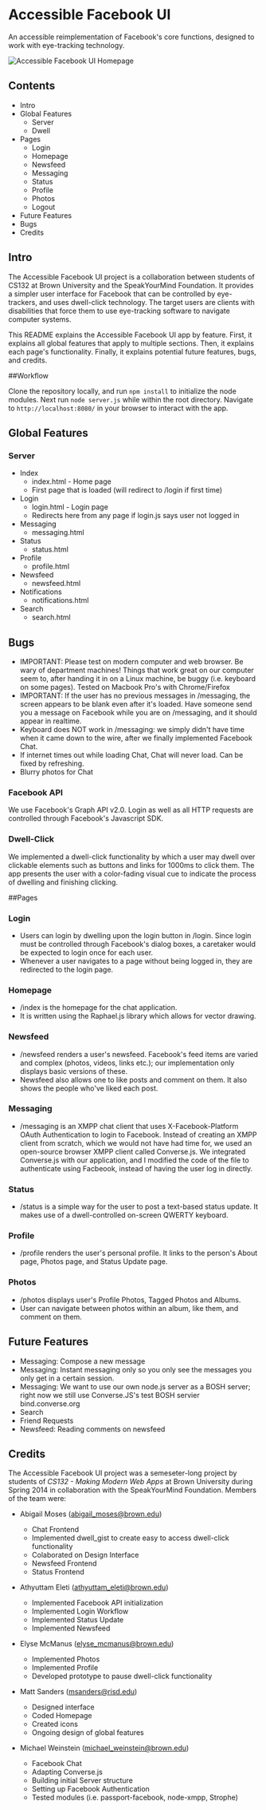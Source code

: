 Accessible Facebook UI
====================

An accessible reimplementation of Facebook's core functions, designed to work with eye-tracking technology.

![Accessible Facebook UI Homepage](screenshot_homepage.png "Accessible Facebook UI Homepage")

## Contents
- Intro
- Global Features
	- Server
	- Dwell
- Pages	
	- Login
	- Homepage
	- Newsfeed
	- Messaging
	- Status
	- Profile
	- Photos
	- Logout
- Future Features
- Bugs
- Credits

## Intro
The Accessible Facebook UI project is a collaboration between students of CS132 at Brown University and the SpeakYourMind Foundation. It provides a simpler user interface for Facebook that can be controlled by eye-trackers, and uses dwell-click technology. The target users are clients with disabilities that force them to use eye-tracking software to navigate computer systems.

This README explains the Accessible Facebook UI app by feature. First, it explains all global features that apply to multiple sections. Then, it explains each page's functionality. Finally, it explains potential future features, bugs, and credits.

##Workflow

Clone the repository locally, and run <code>npm install</code> to initialize the node modules. Next run <code>node server.js</code> while within the root directory. Navigate to <code>http://localhost:8080/</code> in your browser to interact with the app.

## Global Features

### Server

- Index
	- index.html - Home page
	- First page that is loaded (will redirect to /login if first time)
- Login
	- login.html - Login page
	- Redirects here from any page if login.js says user not logged in
- Messaging
	- messaging.html
- Status
	- status.html
- Profile
	- profile.html
- Newsfeed
	- newsfeed.html
- Notifications
	- notifications.html
- Search
	- search.html

## Bugs
- IMPORTANT: Please test on modern computer and web browser. Be wary of department machines! Things that work great on our computer seem to, after handing it in on a Linux machine, be buggy (i.e. keyboard on some pages). Tested on Macbook Pro's with Chrome/Firefox
- IMPORTANT: If the user has no previous messages in /messaging, the screen appears to be blank even after it's loaded. Have someone send you a message on Facebook while you are on /messaging, and it should appear in realtime.
- Keyboard does NOT work in /messaging: we simply didn't have time when it came down to the wire, after we finally implemented Facebook Chat.
- If internet times out while loading Chat, Chat will never load. Can be fixed by refreshing.
- Blurry photos for Chat

### Facebook API
We use Facebook's Graph API v2.0. Login as well as all HTTP requests are controlled through Facebook's Javascript SDK.

### Dwell-Click
We implemented a dwell-click functionality by which a user may dwell over clickable elements such as buttons and links for 1000ms to click them. The app presents the user with a color-fading visual cue to indicate the process of dwelling and finishing clicking.

##Pages

### Login
- Users can login by dwelling upon the login button in /login. Since login must be controlled through Facebook's dialog boxes, a caretaker would be expected to login once for each user.
- Whenever a user navigates to a page without being logged in, they are redirected to the login page.

### Homepage
- /index is the homepage for the chat application.
- It is written using the Raphael.js library which allows for vector drawing.

### Newsfeed
- /newsfeed renders a user's newsfeed. Facebook's feed items are varied and complex (photos, videos, links etc.); our implementation only displays basic versions of these.
- Newsfeed also allows one to like posts and comment on them. It also shows the people who've liked each post.

### Messaging
- /messaging is an XMPP chat client that uses X-Facebook-Platform OAuth Authentication to login to Facebook. Instead of creating an XMPP client from scratch, which we would not have had time for, we used an open-source browser XMPP client called Converse.js. We integrated Converse.js with our application, and I modified the code of the file to authenticate using Facbeook, instead of having the user log in directly.

### Status
- /status is a simple way for the user to post a text-based status update. It makes use of a dwell-controlled on-screen QWERTY keyboard.

### Profile
- /profile renders the user's personal profile. It links to the person's About page, Photos page, and Status Update page.

### Photos
- /photos displays user's Profile Photos, Tagged Photos and Albums.
- User can navigate between photos within an album, like them, and comment on them.

## Future Features
- Messaging: Compose a new message
- Messaging: Instant messaging only so you only see the messages you only get in a certain session.
- Messaging: We want to use our own node.js server as a BOSH server; right now we still use Converse.JS's test BOSH servier bind.converse.org
- Search
- Friend Requests
- Newsfeed: Reading comments on newsfeed

## Credits
The Accessible Facebook UI project was a semeseter-long project by students of *CS132 - Making Modern Web Apps* at Brown University during Spring 2014 in collaboration with the SpeakYourMind Foundation. Members of the team were:

- Abigail Moses (abigail_moses@brown.edu)
	- Chat Frontend
	- Implemented dwell_gist to create easy to access dwell-click functionality
	- Colaborated on Design Interface
	- Newsfeed Frontend
	- Status Frontend

- Athyuttam Eleti (athyuttam_eleti@brown.edu)
	- Implemented Facebook API initialization
	- Implemented Login Workflow
	- Implemented Status Update
	- Implemented Newsfeed
- Elyse McManus (elyse_mcmanus@brown.edu)
	- Implemented Photos
	- Implemented Profile
	- Developed prototype to pause dwell-click functionality
- Matt Sanders (msanders@risd.edu)
	- Designed interface
	- Coded Homepage
	- Created icons
	- Ongoing design of global features
- Michael Weinstein (michael_weinstein@brown.edu)
	- Facebook Chat
	- Adapting Converse.js
	- Building initial Server structure
	- Setting up Facebook Authentication
	- Tested modules (i.e. passport-facebook, node-xmpp, Strophe)
